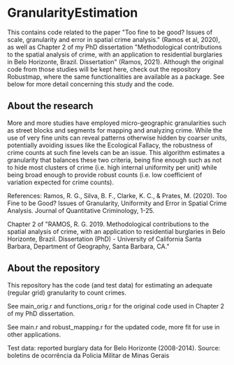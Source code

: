 # GranularityEstimation

This contains code related to the paper "Too fine to be good? Issues of scale, granularity and error in spatial crime analysis." (Ramos et al, 2020), as well as Chapter 2 of my PhD dissertation "Methodological contributions to the spatial analysis of crime, with an application to residential burglaries in Belo Horizonte, Brazil. Dissertation" (Ramos, 2021). Although the original code from those studies will be kept here, check out the repository Robustmap, where the same functionalities are available as a package. See below for more detail concerning this study and the code.

## About the research

More and more studies have employed micro-geographic granularities such as street blocks and segments for mapping and analyzing crime. While the use of very fine units can reveal patterns otherwise hidden by coarser units, potentially avoiding issues like the Ecological Fallacy, the robustness of crime counts at such fine levels can be an issue. This algorithm estimates a granularity that balances these two criteria, being fine enough such as not to hide most clusters of crime (i.e. high internal uniformity per unit) while being broad enough to provide robust counts (i.e. low coefficient of variation expected for crime counts).

References:
Ramos, R. G., Silva, B. F., Clarke, K. C., & Prates, M. (2020). Too Fine to be Good? Issues of Granularity, Uniformity and Error in Spatial Crime Analysis. Journal of Quantitative Criminology, 1-25.

Chapter 2 of "RAMOS, R. G. 2019. Methodological contributions to the spatial analysis of crime, with an application to residential burglaries in Belo Horizonte, Brazil. Dissertation (PhD) - University of California Santa Barbara, Department of Geography, Santa Barbara, CA."

## About the repository

This repository has the code (and test data) for estimating an adequate (regular grid) granularity to count crimes.

See main_orig.r and functions_orig.r for the original code used in Chapter 2 of my PhD dissertation.

See main.r and robust_mapping.r for the updated code, more fit for use in other applications.

Test data: reported burglary data for Belo Horizonte (2008-2014). Source: boletins de ocorrência da Policia Militar de Minas Gerais
